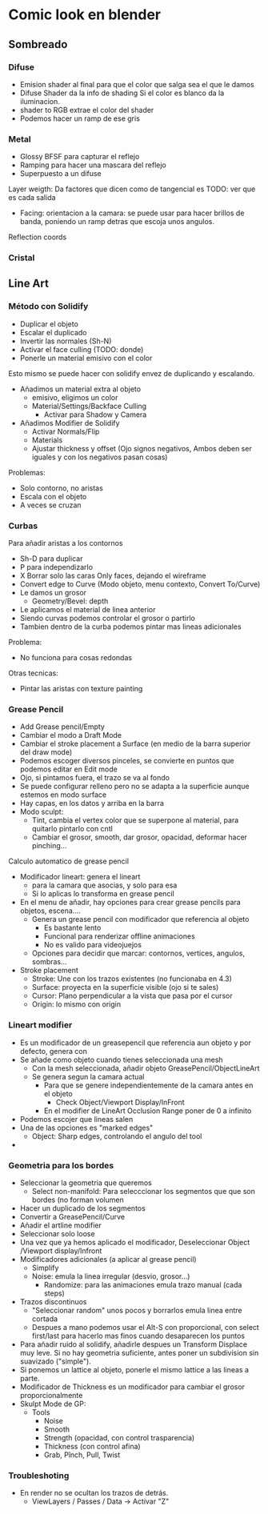 # Comic look en blender

## Sombreado

### Difuse

* Emision shader al final para que el color que salga sea el que le damos
* Difuse Shader da la info de shading Si el color es blanco da la iluminacion.
* shader to RGB extrae el color del shader
* Podemos hacer un ramp de ese gris

### Metal

* Glossy BFSF para capturar el reflejo
* Ramping para hacer una mascara del reflejo
* Superpuesto a un difuse

Layer weigth: Da factores que dicen como de tangencial es TODO: ver que es cada salida

* Facing: orientacion a la camara: se puede usar para hacer brillos de banda, poniendo un ramp detras que escoja unos angulos.

Reflection coords

### Cristal

## Line Art

### Método con Solidify

* Duplicar el objeto
* Escalar el duplicado
* Invertir las normales (Sh-N)
* Activar el face culling (TODO: donde)
* Ponerle un material emisivo con el color

Esto mismo se puede hacer con solidify envez de duplicando y escalando.

* Añadimos un material extra al objeto 
  * emisivo, eligimos un color
  * Material/Settings/Backface Culling 
    * Activar para Shadow y Camera
* Añadimos Modifier de Solidify 
  * Activar Normals/Flip
  * Materials
  * Ajustar thickness y offset (Ojo signos negativos, Ambos deben ser iguales y con los negativos pasan cosas)

Problemas:

* Solo contorno, no aristas
* Escala con el objeto
* A veces se cruzan

### Curbas

Para añadir aristas a los contornos

* Sh-D para duplicar
* P para independizarlo
* X Borrar solo las caras  Only faces, dejando el wireframe
* Convert edge to Curve (Modo objeto, menu contexto, Convert To/Curve)
* Le damos un grosor 
  * Geometry/Bevel: depth
* Le aplicamos el material de linea anterior
* Siendo curvas podemos controlar el grosor o partirlo
* Tambien dentro de la curba podemos pintar mas lineas adicionales

Problema:

* No funciona para cosas redondas

Otras tecnicas:

* Pintar las aristas con texture painting

### Grease Pencil

* Add Grease pencil/Empty
* Cambiar el modo a Draft Mode
* Cambiar el stroke placement a Surface (en medio de la barra superior del draw mode)
* Podemos escoger diversos pinceles, se convierte en puntos que podemos editar en Edit mode
* Ojo, si pintamos fuera, el trazo se va al fondo
* Se puede configurar relleno pero no se adapta a la superficie aunque estemos en modo surface
* Hay capas, en los datos y arriba en la barra
* Modo sculpt: 
  * Tint, cambia el vertex color que se superpone al material, para quitarlo pintarlo con cntl
  * Cambiar el grosor, smooth, dar grosor, opacidad, deformar hacer pinching...

Calculo automatico de grease pencil

* Modificador lineart: genera el lineart 
  * para la camara que asocias, y solo para esa
  * Si lo aplicas lo transforma en grease pencil
* En el menu de añadir, hay opciones para crear grease pencils para objetos, escena.... 
  * Genera un grease pencil con modificador que referencia al objeto 
    * Es bastante lento
    * Funcional para renderizar offline animaciones
    * No es valido para videojuejos
  * Opciones para decidir que marcar: contornos, vertices, angulos, sombras...
* Stroke placement 
  * Stroke: Une con los trazos existentes (no funcionaba en 4.3)
  * Surface: proyecta en la superficie visible (ojo si te sales)
  * Cursor: Plano perpendicular  a la vista que pasa por el cursor
  * Origin: lo mismo con origin

### Lineart modifier

* Es un modificador de un greasepencil que referencia aun objeto y por defecto, genera con
* Se añade como objeto cuando tienes seleccionada una mesh 
  * Con la mesh seleccionada, añadir  objeto GreasePencil/ObjectLineArt
  * Se genera segun la camara actual 
    * Para que se genere independientemente de la camara antes en el objeto 
      * Check Object/Viewport Display/InFront
    * En el modifier de LineArt Occlusion Range poner de 0 a infinito
* Podemos escojer que lineas salen
* Una de las opciones es "marked edges" 
  * Object: Sharp edges, controlando el angulo del tool
* 

### Geometria para los bordes

* Seleccionar la geometria que queremos 
  * Select non-manifold: Para selecccionar los segmentos que que son bordes (no forman volumen
* Hacer un duplicado de los segmentos
* Convertir a GreasePencil/Curve
* Añadir el artline modifier
* Seleccionar solo loose
* Una vez que ya hemos aplicado el modificador, Deseleccionar Object /Viewport display/Infront
* Modificadores adicionales (a aplicar al grease pencil) 
  * Simplify
  * Noise: emula la linea irregular (desvio, grosor...) 
    * Randomize: para las animaciones emula trazo manual (cada steps)
* Trazos discontinuos 
  * "Seleccionar random" unos pocos y borrarlos emula linea entre cortada
  * Despues a mano podemos usar el Alt-S con proporcional, con select first/last para hacerlo mas finos cuando desaparecen los puntos
* Para añadir ruido al solidify, añadirle despues un Transform Displace muy leve. Si no hay geometria suficiente, antes poner un subdivision sin suavizado ("simple").
* Si ponemos un lattice al objeto, ponerle el mismo lattice a las lineas a parte.
* Modificador de Thickness es un modificador para cambiar el grosor proporcionalmente
* Skulpt Mode de GP: 
  * Tools 
    * Noise
    * Smooth
    * Strength (opacidad, con control trasparencia)
    * Thickness (con control afina)
    * Grab, Pînch, Pull, Twist

### Troubleshoting

* En render no se ocultan los trazos de detrás. 
  * ViewLayers / Passes / Data -> Activar "Z"